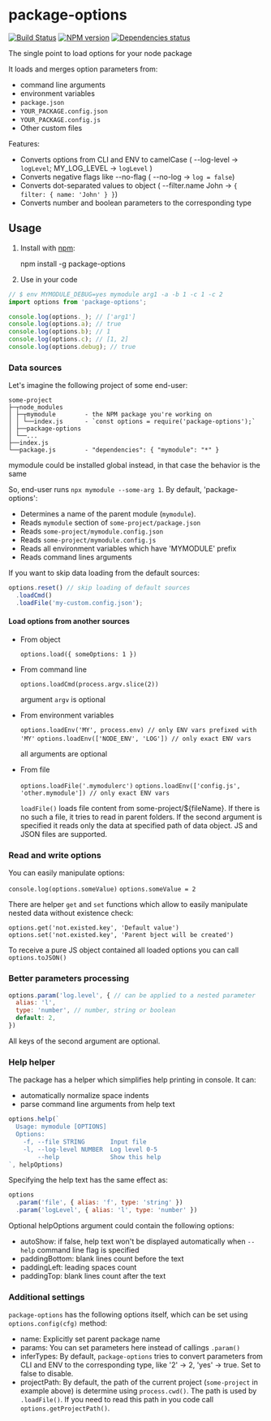 # package-options
[![Build Status](https://travis-ci.org/megahertz/package-options.svg?branch=master)](https://travis-ci.org/megahertz/package-options)
[![NPM version](https://badge.fury.io/js/package-options.svg)](https://badge.fury.io/js/package-options)
[![Dependencies status](https://david-dm.org/megahertz/package-options/status.svg)](https://david-dm.org/megahertz/package-options)

The single point to load options for your node package

It loads and merges option parameters from:

- command line arguments
- environment variables
- `package.json`
- `YOUR_PACKAGE.config.json`
- `YOUR_PACKAGE.config.js`
- Other custom files

Features:

- Converts options from CLI and ENV to camelCase
  ( --log-level → `logLevel`; MY_LOG_LEVEL → `logLevel` )
- Converts negative flags like --no-flag
  ( --no-log → `log = false`)
- Converts dot-separated values to object
  ( --filter.name John → `{ filter: { name: 'John' } }`)
- Converts number and boolean parameters to the corresponding type
  

## Usage

1. Install with [npm](https://npmjs.org/package/package-options):

    npm install -g package-options
    
2. Use in your code
  
```js
// $ env MYMODULE_DEBUG=yes mymodule arg1 -a -b 1 -c 1 -c 2
import options from 'package-options';

console.log(options._); // ['arg1']
console.log(options.a); // true
console.log(options.b); // 1
console.log(options.c); // [1, 2]
console.log(options.debug); // true
```

### Data sources
Let's imagine the following project of some end-user:

```
some-project
├─┬node_modules
│ ├─┬mymodule        - the NPM package you're working on
│ │ └──index.js      - `const options = require('package-options');`
│ ├──package-options
│ └──...
├──index.js
└──package.js        - "dependencies": { "mymodule": "*" }
```

mymodule could be installed global instead, in that case the behavior
is the same

So, end-user runs `npx mymodule --some-arg 1`. By default, 'package-options':
- Determines a name of the parent module (`mymodule`).
- Reads `mymodule` section of `some-project/package.json`
- Reads `some-project/mymodule.config.json`
- Reads `some-project/mymodule.config.js`
- Reads all environment variables which have 'MYMODULE' prefix
- Reads command lines arguments

If you want to skip data loading from the default sources:

```js
options.reset() // skip loading of default sources
  .loadCmd()
  .loadFile('my-custom.config.json');
```

#### Load options from another sources

- From object

  `options.load({ someOptions: 1 })`
  
- From command line

  `options.loadCmd(process.argv.slice(2))`
  
  argument `argv` is optional
  
- From environment variables

  `options.loadEnv('MY', process.env) // only ENV vars prefixed with 'MY'`
  `options.loadEnv(['NODE_ENV', 'LOG']) // only exact ENV vars`
  
  all arguments are optional
  
- From file
  
  `options.loadFile('.mymodulerc')`
  `options.loadEnv(['config.js', 'other.mymodule']) // only exact ENV vars`
  
  `loadFile()` loads file content from some-project/${fileName}. If there is
  no such a file, it tries to read in parent folders. If the second argument
  is specified it reads only the data at specified path of data object. JS and
  JSON files are supported.
  
### Read and write options

You can easily manipulate options:

`console.log(options.someValue)`
`options.someValue = 2`

There are helper `get` and `set` functions which allow to easily manipulate
nested data without existence check:

`options.get('not.existed.key', 'Default value')`
`options.set('not.existed.key', 'Parent bject will be created')`

To receive a pure JS object contained all loaded options you can call
`options.toJSON()`

### Better parameters processing

```js
options.param('log.level', { // can be applied to a nested parameter
  alias: 'l',
  type: 'number', // number, string or boolean
  default: 2,
})
```

All keys of the second argument are optional.

### Help helper

The package has a helper which simplifies help printing in console. It can:
 - automatically normalize space indents
 - parse command line arguments from help text
 
```js
options.help(`
  Usage: mymodule [OPTIONS]
  Options:
    -f, --file STRING       Input file
    -l, --log-level NUMBER  Log level 0-5
        --help              Show this help
`, helpOptions)
```

Specifying the help text has the same effect as:

```js
options
  .param('file', { alias: 'f', type: 'string' })
  .param('logLevel', { alias: 'l', type: 'number' })
```

Optional helpOptions argument could contain the following options:

- autoShow: if false, help text won't be displayed automatically when `--help`
  command line flag is specified
- paddingBottom: blank lines count before the text
- paddingLeft: leading spaces count
- paddingTop: blank lines count after the text

### Additional settings

`package-options` has the following options itself, which can be set using 
`options.config(cfg)` method:

- name: Explicitly set parent package name
- params: You can set parameters here instead of callings `.param()`
- inferTypes: By default, `package-options` tries to convert parameters from CLI
  and ENV to the corresponding type, like '2' → 2, 'yes' → true. Set to false to
  disable.
- projectPath: By default, the path of the current project
  (`some-project` in example above) is determine using `process.cwd()`. The path
  is used by `.loadFile()`. If you need to read this path in you code call 
  `options.getProjectPath()`.
  
